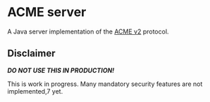 # ACME server

A Java server implementation of the [ACME v2](https://tools.ietf.org/html/rfc8555) protocol.

## Disclaimer
___DO NOT USE THIS IN PRODUCTION!___


This is work in progress. Many mandatory security features are not implemented,7
yet.